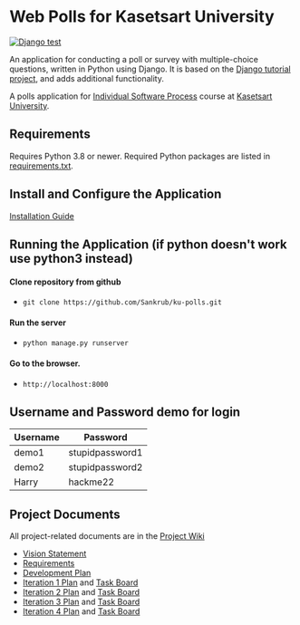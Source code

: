 # Web Polls for Kasetsart University
[![Django test](https://github.com/Sankrub/ku-polls/actions/workflows/python-app.yml/badge.svg)](https://github.com/Sankrub/ku-polls/actions/workflows/python-app.yml)


An application for conducting a poll or survey with multiple-choice questions, written in Python using Django. It is based on the [Django tutorial project][django-tutorial], and adds additional functionality.

A polls application for [Individual Software Process](https://cpske.github.io/ISP) course at [Kasetsart University](https://ku.ac.th).

## Requirements

Requires Python 3.8 or newer.  Required Python packages are listed in [requirements.txt](./requirements.txt). 

## Install and Configure the Application
[Installation Guide](Installation.md)


## Running the Application (if python doesn't work use python3 instead)
#### Clone repository from github
* ```git clone https://github.com/Sankrub/ku-polls.git```
#### Run the server
* ```python manage.py runserver```
#### Go to the browser.
* ```http://localhost:8000```

## Username and Password demo for login
| Username  | Password        |
|-----------|-----------------|
|   demo1   | stupidpassword1 |
|   demo2   | stupidpassword2 |
|   Harry   |    hackme22     |

## Project Documents


All project-related documents are in the [Project Wiki](../../wiki/Home)

- [Vision Statement](../../wiki/Vision%20Statement)
- [Requirements](../../wiki/Requirements)
- [Development Plan](../../wiki/Development%20Plan)
- [Iteration 1 Plan](../../wiki/Iteration%201%20Plan) and [Task Board](https://github.com/users/Sankrub/projects/1)
- [Iteration 2 Plan](https://github.com/Sankrub/ku-polls/wiki/Iteration-2-plan) and [Task Board](https://github.com/users/Sankrub/projects/1/views/2)
- [Iteration 3 Plan](https://github.com/Sankrub/ku-polls/wiki/Iteration-3-plan) and [Task Board](https://github.com/users/Sankrub/projects/1/views/3)
- [Iteration 4 Plan](https://github.com/Sankrub/ku-polls/wiki/Iteration-4-plan) and [Task Board](https://github.com/users/Sankrub/projects/1/views/4)

[django-tutorial]: https://docs.djangoproject.com/en/3.1/intro/tutorial01/
